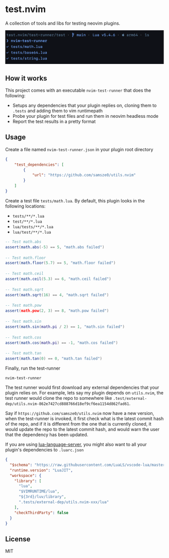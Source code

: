 # test.nvim

A collection of tools and libs for testing neovim plugins.

![](assets/demo.png)

## How it works

This project comes with an executable `nvim-test-runner` that does the following:
- Setups any dependencies that your plugin replies on, cloning them to `.tests` and adding them to vim runtimepath
- Probe your plugin for test files and run them in neovim headless mode
- Report the test results in a pretty format

## Usage

Create a file named `nvim-test-runner.json` in your plugin root directory

```json
{
    "test_dependencies": [
        {
            "url": "https://github.com/samsze0/utils.nvim"
        }
    ]
}
```

Create a test file `tests/math.lua`. By default, this plugin looks in the following locations:

- `tests/**/*.lua`
- `test/**/*.lua`
- `lua/tests/**/*.lua`
- `lua/test/**/*.lua`

```lua
-- Test math.abs
assert(math.abs(-5) == 5, "math.abs failed")

-- Test math.floor
assert(math.floor(5.7) == 5, "math.floor failed")

-- Test math.ceil
assert(math.ceil(5.3) == 6, "math.ceil failed")

-- Test math.sqrt
assert(math.sqrt(16) == 4, "math.sqrt failed")

-- Test math.pow
assert(math.pow(2, 3) == 8, "math.pow failed")

-- Test math.sin
assert(math.sin(math.pi / 2) == 1, "math.sin failed")

-- Test math.cos
assert(math.cos(math.pi) == -1, "math.cos failed")

-- Test math.tan
assert(math.tan(0) == 0, "math.tan failed")
```

Finally, run the test-runner

```shell
nvim-test-runner
```

The test runner would first download any external dependencies that your plugin relies on. For example, lets say my plugin depends on `utils.nvim`, the test runner would clone the repo to somewhere like `.test/external-dep/utils.nvim-862e7427cd888766d18ef9cf6ea1154d862fad61`.

Say if `https://github.com/samsze0/utils.nvim` now have a new version, when the test-runner is invoked, it first check what is the latest commit hash of the repo, and if it is different from the one that is currently cloned, it would update the repo to the latest commit hash, and would warn the user that the dependency has been updated.

If you are using [lua-language-server](https://github.com/LuaLS/lua-language-server), you might also want to all your plugin's dependencies to `.luarc.json`

```json
{
  "$schema": "https://raw.githubusercontent.com/LuaLS/vscode-lua/master/setting/schema.json",
  "runtime.version": "LuaJIT",
  "workspace": {
    "library": [
      "lua",
      "$VIMRUNTIME/lua",
      "${3rd}/luv/library",
      ".tests/external-dep/utils.nvim-xxx/lua"
    ],
    "checkThirdParty": false
  }
}
```

## License

MIT